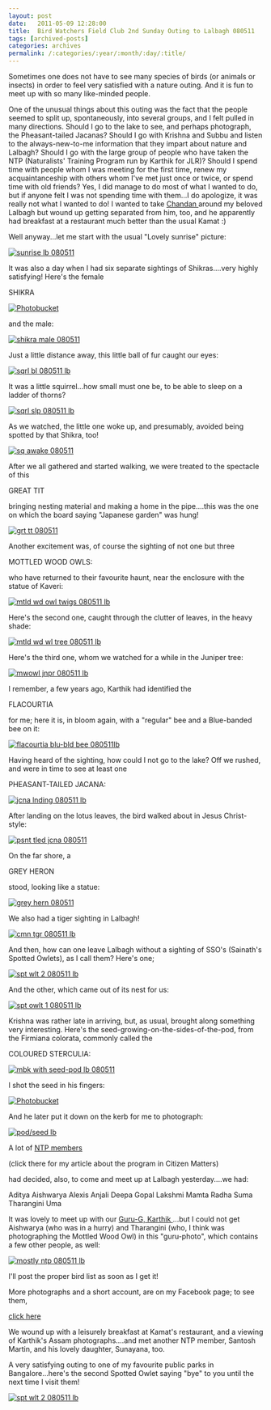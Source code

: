 ```yaml
---
layout: post
date:	2011-05-09 12:28:00
title:  Bird Watchers Field Club 2nd Sunday Outing to Lalbagh 080511
tags: [archived-posts]
categories: archives
permalink: /:categories/:year/:month/:day/:title/
---
```

Sometimes one does not have to see many species of birds (or animals or insects) in order to feel very satisfied with a nature outing. And it is fun to meet up with so many like-minded people.

One of the unusual things about this outing was the fact that the people seemed to  split up, spontaneously,  into several groups, and I felt pulled in many directions. Should I go to the lake to see, and perhaps photograph, the Pheasant-tailed Jacanas? Should I go with Krishna and Subbu and listen to the always-new-to-me information that they impart about nature and Lalbagh? Should I go with the large group of people who have taken the NTP (Naturalists' Training Program run by Karthik for JLR)? Should I spend time with people whom I was meeting for the first time, renew my acquaintanceship with others whom I've met just once or twice, or spend time with old friends? Yes, I did manage to do most of what I wanted to do, but if anyone felt I was not spending time with them...I do apologize, it was really not what I wanted to do! I wanted to take <a href=""> Chandan </a> around my beloved Lalbagh but wound up getting separated from him, too, and he apparently had breakfast at a restaurant much better than the usual Kamat :)

Well anyway...let me start with the usual "Lovely sunrise" picture:

<a href="http://s1142.photobucket.com/albums/n602/Deepapctrsglr/?action=view&amp;current=DSCF8001.jpg" target="_blank"><img src="http://i1142.photobucket.com/albums/n602/Deepapctrsglr/DSCF8001.jpg" border="0" alt="sunrise lb 080511"></a>

It was also a day when I had six separate sightings of Shikras....very highly satisfying! Here's the female 

SHIKRA

<a href="http://s1142.photobucket.com/albums/n602/Deepapctrsglr/?action=view&amp;current=IMG_4102.jpg" target="_blank"><img src="http://i1142.photobucket.com/albums/n602/Deepapctrsglr/IMG_4102.jpg" border="0" alt="Photobucket"></a>

and the male:

<a href="http://s1142.photobucket.com/albums/n602/Deepapctrsglr/?action=view&amp;current=IMG_4123.jpg" target="_blank"><img src="http://i1142.photobucket.com/albums/n602/Deepapctrsglr/IMG_4123.jpg" border="0" alt="shikra male 080511"></a>

<lj-cut text="more from the outing">


Just a little distance away, this little ball of fur caught our eyes:

<a href="http://s1142.photobucket.com/albums/n602/Deepapctrsglr/?action=view&amp;current=IMG_4113.jpg" target="_blank"><img src="http://i1142.photobucket.com/albums/n602/Deepapctrsglr/IMG_4113.jpg" border="0" alt="sqrl bl 080511 lb"></a>

It was a little squirrel...how small must one be, to be able to sleep on a ladder of thorns?


<a href="http://s1142.photobucket.com/albums/n602/Deepapctrsglr/?action=view&amp;current=IMG_4115.jpg" target="_blank"><img src="http://i1142.photobucket.com/albums/n602/Deepapctrsglr/IMG_4115.jpg" border="0" alt="sqrl slp 080511 lb"></a>


As we watched, the little one woke up, and presumably, avoided being spotted by that Shikra, too!


<a href="http://s1142.photobucket.com/albums/n602/Deepapctrsglr/?action=view&amp;current=IMG_4118.jpg" target="_blank"><img src="http://i1142.photobucket.com/albums/n602/Deepapctrsglr/IMG_4118.jpg" border="0" alt="sq awake 080511"></a>

After we all gathered and started walking, we were treated to the spectacle of this 

GREAT TIT

bringing nesting material and making a home in the pipe....this was the one on which the board saying "Japanese garden" was hung!


<a href="http://s1142.photobucket.com/albums/n602/Deepapctrsglr/?action=view&amp;current=IMG_4140.jpg" target="_blank"><img src="http://i1142.photobucket.com/albums/n602/Deepapctrsglr/IMG_4140.jpg" border="0" alt="grt tt 080511"></a>


Another excitement was, of course the sighting of not one but three

MOTTLED WOOD OWLS:

who have returned to their favourite haunt, near the enclosure with the statue of Kaveri:

<a href="http://s1142.photobucket.com/albums/n602/Deepapctrsglr/?action=view&amp;current=IMG_4146.jpg" target="_blank"><img src="http://i1142.photobucket.com/albums/n602/Deepapctrsglr/IMG_4146.jpg" border="0" alt="mtld wd owl twigs 080511 lb"></a>


Here's the second one, caught through the clutter of leaves, in the heavy shade:


<a href="http://s1142.photobucket.com/albums/n602/Deepapctrsglr/?action=view&amp;current=IMG_4153.jpg" target="_blank"><img src="http://i1142.photobucket.com/albums/n602/Deepapctrsglr/IMG_4153.jpg" border="0" alt="mtld wd wl tree 080511 lb"></a>

Here's the third one, whom we watched for a while in the Juniper tree:


<a href="http://s1142.photobucket.com/albums/n602/Deepapctrsglr/?action=view&amp;current=IMG_4164.jpg" target="_blank"><img src="http://i1142.photobucket.com/albums/n602/Deepapctrsglr/IMG_4164.jpg" border="0" alt="mwowl jnpr 080511 lb"></a>

I remember, a few years ago, Karthik had identified the 

FLACOURTIA

for me; here it is, in bloom again, with a "regular" bee and a Blue-banded bee on it:


<a href="http://s1142.photobucket.com/albums/n602/Deepapctrsglr/?action=view&amp;current=IMG_4183.jpg" target="_blank"><img src="http://i1142.photobucket.com/albums/n602/Deepapctrsglr/IMG_4183.jpg" border="0" alt="flacourtia blu-bld bee 080511lb"></a>


Having heard of the sighting, how could I not go to the lake? Off we rushed, and were in time to see at least one

PHEASANT-TAILED JACANA:

<a href="http://s1142.photobucket.com/albums/n602/Deepapctrsglr/?action=view&amp;current=IMG_4197.jpg" target="_blank"><img src="http://i1142.photobucket.com/albums/n602/Deepapctrsglr/IMG_4197.jpg" border="0" alt="jcna lnding 080511 lb"></a>


After landing on the lotus leaves, the bird walked about in Jesus Christ-style:

<a href="http://s1142.photobucket.com/albums/n602/Deepapctrsglr/?action=view&amp;current=IMG_4204.jpg" target="_blank"><img src="http://i1142.photobucket.com/albums/n602/Deepapctrsglr/IMG_4204.jpg" border="0" alt="psnt tled jcna 080511"></a>

On the far shore, a 

GREY HERON

stood, looking like a statue:


<a href="http://s1142.photobucket.com/albums/n602/Deepapctrsglr/?action=view&amp;current=IMG_4211.jpg" target="_blank"><img src="http://i1142.photobucket.com/albums/n602/Deepapctrsglr/IMG_4211.jpg" border="0" alt="grey hern 080511"></a>

We also had a tiger sighting in Lalbagh!

<a href="http://s1142.photobucket.com/albums/n602/Deepapctrsglr/?action=view&amp;current=IMG_4216.jpg" target="_blank"><img src="http://i1142.photobucket.com/albums/n602/Deepapctrsglr/IMG_4216.jpg" border="0" alt="cmn tgr 080511 lb"></a>

And then, how can one leave Lalbagh without a sighting of SSO's (Sainath's Spotted Owlets), as I call them? Here's one;

<a href="http://s1142.photobucket.com/albums/n602/Deepapctrsglr/?action=view&amp;current=IMG_4238.jpg" target="_blank"><img src="http://i1142.photobucket.com/albums/n602/Deepapctrsglr/IMG_4238.jpg" border="0" alt="spt wlt 2 080511 lb"></a>

And the other, which came out of its nest for us:


<a href="http://s1142.photobucket.com/albums/n602/Deepapctrsglr/?action=view&amp;current=IMG_4221-1.jpg" target="_blank"><img src="http://i1142.photobucket.com/albums/n602/Deepapctrsglr/IMG_4221-1.jpg" border="0" alt="spt owlt 1 080511 lb"></a>


Krishna was rather late in arriving, but, as usual, brought along something very interesting. Here's the seed-growing-on-the-sides-of-the-pod, from the Firmiana colorata, commonly called the 

COLOURED STERCULIA:

 
<a href="http://s1142.photobucket.com/albums/n602/Deepapctrsglr/?action=view&amp;current=DSCF8036.jpg" target="_blank"><img src="http://i1142.photobucket.com/albums/n602/Deepapctrsglr/DSCF8036.jpg" border="0" alt="mbk with seed-pod lb 080511"></a>

I shot the seed in his fingers:

<a href="http://s1142.photobucket.com/albums/n602/Deepapctrsglr/?action=view&amp;current=DSCF8041.jpg" target="_blank"><img src="http://i1142.photobucket.com/albums/n602/Deepapctrsglr/DSCF8041.jpg" border="0" alt="Photobucket"></a>

And he later put it down on the kerb for me to photograph:


<a href="http://s1142.photobucket.com/albums/n602/Deepapctrsglr/?action=view&amp;current=IMG_4210.jpg" target="_blank"><img src="http://i1142.photobucket.com/albums/n602/Deepapctrsglr/IMG_4210.jpg" border="0" alt="pod/seed lb"></a>

A lot of <a href="http://bangalore.citizenmatters.in/articles/view/95-environment-wildlife-ready-to-escape-into-the-woods-bangalores-naturalists"> NTP members </a> 

(click there for my article about the program in Citizen Matters) 

had decided, also, to come and meet up at Lalbagh yesterday....we had:

Aditya
Aishwarya
Alexis
Anjali
Deepa
Gopal
Lakshmi
Mamta
Radha
Suma
Tharangini
Uma

It was lovely to meet up with our <a href="http://www.wildwanderer.com"> Guru-G, Karthik </a> ...but I could not get Aishwarya (who was in a hurry) and Tharangini (who, I think was photographing the Mottled Wood Owl) in this "guru-photo", which contains a few other people, as well:



<a href="http://s1142.photobucket.com/albums/n602/Deepapctrsglr/?action=view&amp;current=DSCF8029.jpg" target="_blank"><img src="http://i1142.photobucket.com/alb
ums/n602/Deepapctrsglr/DSCF8029.jpg" border="0" alt="mostly ntp 080511 lb"></a>


I'll post the proper bird list as soon as I get it! 

</lj-cut>

More photographs and a short account, are on my Facebook page; to see them,


<a href="http://www.facebook.com/media/set/?set=a.10150174020563878.313948.587058877"> click here </a>


We wound up with a leisurely breakfast at Kamat's restaurant, and a viewing of Karthik's Assam photographs....and met another NTP member, Santosh Martin, and his lovely daughter, Sunayana, too. 

A very satisfying outing to one of my favourite public parks in Bangalore...here's the second Spotted Owlet saying "bye" to you until the next time I visit them!



<a href="http://s1142.photobucket.com/albums/n602/Deepapctrsglr/?action=view&amp;current=IMG_4238.jpg" target="_blank"><img src="http://i1142.photobucket.com/albums/n602/Deepapctrsglr/IMG_4238.jpg" border="0" alt="spt wlt 2 080511 lb"></a>
